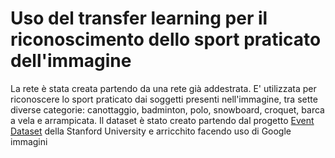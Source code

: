 # Uso del transfer learning per il riconoscimento dello sport praticato dell'immagine

La rete è stata creata partendo da una rete già addestrata. E' utilizzata per riconoscere lo sport praticato dai soggetti presenti nell'immagine, tra sette diverse categorie: canottaggio, badminton, polo, snowboard, croquet, barca a vela e arrampicata. Il dataset è stato creato partendo dal progetto [Event Dataset](http://vision.stanford.edu/lijiali/event_dataset/) della Stanford University e arricchito facendo uso di Google immagini
